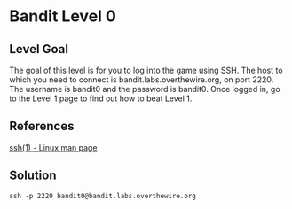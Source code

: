 # Bandit Level 0
## Level Goal
The goal of this level is for you to log into the game using SSH. The host to which you need to connect is bandit.labs.overthewire.org, on port 2220. The username is bandit0 and the password is bandit0. Once logged in, go to the Level 1 page to find out how to beat Level 1.

## References
[ssh(1) - Linux man page](https://linux.die.net/man/1/ssh)
## Solution
```
ssh -p 2220 bandit0@bandit.labs.overthewire.org
```
